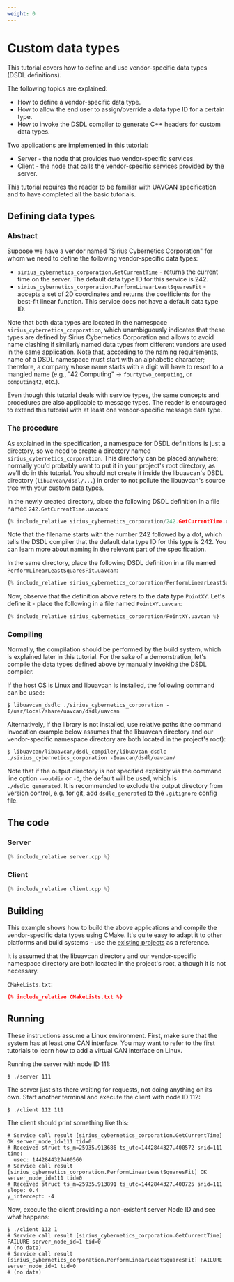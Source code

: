 ```yaml
---
weight: 0
---
```


# Custom data types

This tutorial covers how to define and use vendor-specific data types (DSDL definitions).

The following topics are explained:

* How to define a vendor-specific data type.
* How to allow the end user to assign/override a data type ID for a certain type.
* How to invoke the DSDL compiler to generate C++ headers for custom data types.

Two applications are implemented in this tutorial:

* Server - the node that provides two vendor-specific services.
* Client - the node that calls the vendor-specific services provided by the server.

This tutorial requires the reader to be familiar with UAVCAN specification and
to have completed all the basic tutorials.

## Defining data types

### Abstract

Suppose we have a vendor named "Sirius Cybernetics Corporation" for whom
we need to define the following vendor-specific data types:

* `sirius_cybernetics_corporation.GetCurrentTime` - returns the current time on the server.
The default data type ID for this service is 242.
* `sirius_cybernetics_corporation.PerformLinearLeastSquaresFit` -
accepts a set of 2D coordinates and returns the coefficients for the best-fit linear function.
This service does not have a default data type ID.

Note that both data types are located in the namespace `sirius_cybernetics_corporation`,
which unambiguously indicates that these types are defined by Sirius Cybernetics Corporation and
allows to avoid name clashing if similarly named data types from different vendors are used in the same application.
Note that, according to the naming requirements, name of a DSDL namespace must start with an alphabetic character;
therefore, a company whose name starts with a digit will have to resort to a mangled name
(e.g., "42 Computing" &rarr; `fourtytwo_computing`, or `computing42`, etc.).

Even though this tutorial deals with service types,
the same concepts and procedures are also applicable to message types.
The reader is encouraged to extend this tutorial with at least one vendor-specific message data type.

### The procedure

As explained in the specification, a namespace for DSDL definitions is just a directory,
so we need to create a directory named `sirius_cybernetics_corporation`.
This directory can be placed anywhere; normally you'd probably want to put it in your project's root directory,
as we'll do in this tutorial.
You should not create it inside the libuavcan's DSDL directory (`libuavcan/dsdl/...`)
in order to not pollute the libuavcan's source tree with your custom data types.

In the newly created directory, place the following DSDL definition in a file named `242.GetCurrentTime.uavcan`:

```python
{% include_relative sirius_cybernetics_corporation/242.GetCurrentTime.uavcan %}
```

Note that the filename starts with the number 242 followed by a dot,
which tells the DSDL compiler that the default data type ID for this type is 242.
You can learn more about naming in the relevant part of the specification.

In the same directory, place the following DSDL definition in a file named `PerformLinearLeastSquaresFit.uavcan`:

```python
{% include_relative sirius_cybernetics_corporation/PerformLinearLeastSquaresFit.uavcan %}
```

Now, observe that the definition above refers to the data type `PointXY`.
Let's define it - place the following in a file named `PointXY.uavcan`:

```python
{% include_relative sirius_cybernetics_corporation/PointXY.uavcan %}
```

### Compiling

Normally, the compilation should be performed by the build system, which is explained later in this tutorial.
For the sake of a demonstration, let's compile the data types defined above by manually invoking the DSDL compiler.

If the host OS is Linux and libuavcan is installed, the following command can be used:

    $ libuavcan_dsdlc ./sirius_cybernetics_corporation -I/usr/local/share/uavcan/dsdl/uavcan

Alternatively, if the library is not installed, use relative paths
(the command invocation example below assumes that the libuavcan directory and
our vendor-specific namespace directory are both located in the project's root):

    $ libuavcan/libuavcan/dsdl_compiler/libuavcan_dsdlc ./sirius_cybernetics_corporation -Iuavcan/dsdl/uavcan/

Note that if the output directory is not specified explicitly via the command line option `--outdir` or `-O`,
the default will be used, which is `./dsdlc_generated`.
It is recommended to exclude the output directory from version control,
e.g. for git, add `dsdlc_generated` to the `.gitignore` config file.

## The code

### Server

```c++
{% include_relative server.cpp %}
```

### Client

```c++
{% include_relative client.cpp %}
```

## Building

This example shows how to build the above applications and compile the vendor-specific data types using CMake.
It's quite easy to adapt it to other platforms and build systems - use the
[existing projects](https://www.google.com/?q=site%3Agithub.com%20%2B%22uavcan%22%20%22Makefile%22) as a reference.

It is assumed that the libuavcan directory and our vendor-specific namespace directory are both located
in the project's root, although it is not necessary.

`CMakeLists.txt`:

```cmake
{% include_relative CMakeLists.txt %}
```

## Running

These instructions assume a Linux environment.
First, make sure that the system has at least one CAN interface.
You may want to refer to the first tutorials to learn how to add a virtual CAN interface on Linux.

Running the server with node ID 111:

    $ ./server 111

The server just sits there waiting for requests, not doing anything on its own.
Start another terminal and execute the client with node ID 112:

    $ ./client 112 111

The client should print something like this:

```
# Service call result [sirius_cybernetics_corporation.GetCurrentTime] OK server_node_id=111 tid=0
# Received struct ts_m=25935.913686 ts_utc=1442844327.400572 snid=111
time:
  usec: 1442844327400560
# Service call result [sirius_cybernetics_corporation.PerformLinearLeastSquaresFit] OK server_node_id=111 tid=0
# Received struct ts_m=25935.913891 ts_utc=1442844327.400725 snid=111
slope: 0.4
y_intercept: -4

```

Now, execute the client providing a non-existent server Node ID and see what happens:

```
$ ./client 112 1
# Service call result [sirius_cybernetics_corporation.GetCurrentTime] FAILURE server_node_id=1 tid=0
# (no data)
# Service call result [sirius_cybernetics_corporation.PerformLinearLeastSquaresFit] FAILURE server_node_id=1 tid=0
# (no data)
```
